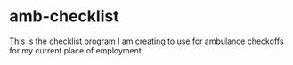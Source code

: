 # amb-checklist
This is the checklist program I am creating to use for ambulance checkoffs for my current place of employment
